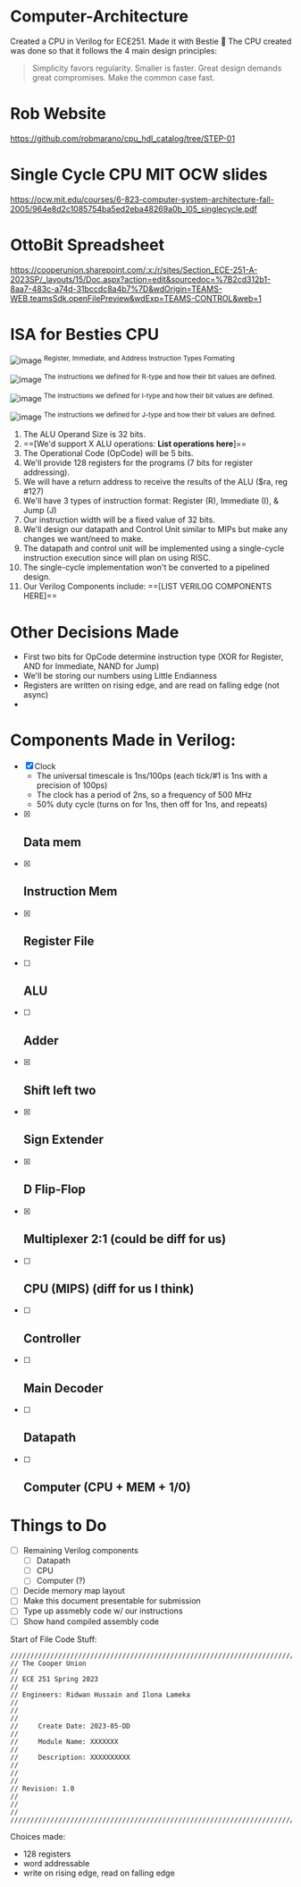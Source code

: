 # Computer-Architecture
Created a CPU in Verilog for ECE251. Made it with Bestie :monkey: The CPU created was done so that it follows the 4 main design principles:
> Simplicity favors regularity.
> Smaller is faster.
> Great design demands great compromises.
> Make the common case fast.

# Rob Website 
https://github.com/robmarano/cpu_hdl_catalog/tree/STEP-01

# Single Cycle CPU MIT OCW slides
https://ocw.mit.edu/courses/6-823-computer-system-architecture-fall-2005/964e8d2c1085754ba5ed2eba48269a0b_l05_singlecycle.pdf

# OttoBit Spreadsheet 
https://cooperunion.sharepoint.com/:x:/r/sites/Section_ECE-251-A-2023SP/_layouts/15/Doc.aspx?action=edit&sourcedoc=%7B2cd312b1-8aa7-483c-a74d-31bccdc8a4b7%7D&wdOrigin=TEAMS-WEB.teamsSdk.openFilePreview&wdExp=TEAMS-CONTROL&web=1

# ISA for Besties CPU
![image](https://github.com/Ridwan-Hussain/Computer-Architecture/assets/114603278/48548477-219a-45a8-9fb7-18185bfe5cf4)
<sup>Register, Immediate, and Address Instruction Types Formating</sup>

![image](https://github.com/Ridwan-Hussain/Computer-Architecture/assets/114603278/aabbf38f-dabf-4588-97ed-76556f38f680)
<sup>The instructions we defined for R-type and how their bit values are defined.</sup>

![image](https://github.com/Ridwan-Hussain/Computer-Architecture/assets/114603278/5c2e417e-c619-4bc5-887f-0a19813c8336)
<sup>The instructions we defined for I-type and how their bit values are defined.</sup>

![image](https://github.com/Ridwan-Hussain/Computer-Architecture/assets/114603278/1bfbdb4b-e731-42b2-a181-3aac20e3a2e6)
<sup>The instructions we defined for J-type and how their bit values are defined.</sup>

1. The ALU Operand Size is 32 bits.
2. ==[We'd support X ALU operations: **List operations here**]==
3. The Operational Code (OpCode) will be 5 bits.
4. We'll provide 128 registers for the programs (7 bits for register addressing).
5. We will have a return address to receive the results of the ALU ($ra, reg #127)
6. We'll have 3 types of instruction format: Register (R), Immediate (I), & Jump (J)
7. Our instruction width will be a fixed value of 32 bits.
8. We'll design our datapath and Control Unit similar to MIPs but make any changes we want/need to make.
9. The datapath and control unit will be implemented using a single-cycle instruction execution since will plan on using RISC.
10. The single-cycle implementation won't be converted to a pipelined design.
11. Our Verilog Components include: ==[LIST VERILOG COMPONENTS HERE]==

# Other Decisions Made
- First two bits for OpCode determine instruction type (XOR for Register, AND for Immediate, NAND for Jump)
- We'll be storing our numbers using Little Endianness
- Registers are written on rising edge, and are read on falling edge (not async)
- 

# Components Made in Verilog:
- [x] Clock 
  - The universal timescale is 1ns/100ps (each tick/#1 is 1ns with a precision of 100ps)
  - The clock has a period of 2ns, so a frequency of 500 MHz
  - 50% duty cycle (turns on for 1ns, then off for 1ns, and repeats)
- [x] Data mem
  - 
- [x] Instruction Mem
  - 
- [x] Register File
  - 
- [ ] ALU
  - 
- [ ] Adder
  - 
- [x] Shift left two
  - 
- [x] Sign Extender
  - 
- [x] D Flip-Flop
  - 
- [x] Multiplexer 2:1 (could be diff for us)
  - 
- [ ] CPU (MIPS) (diff for us I think)
  - 
- [ ] Controller
  - 
- [ ] Main Decoder
  - 
- [ ] Datapath
  - 
- [ ] Computer (CPU + MEM + 1/0)
  - 

# Things to Do
- [ ] Remaining Verilog components
  - [ ] Datapath
  - [ ] CPU
  - [ ] Computer (?)
- [ ] Decide memory map layout
- [ ] Make this document presentable for submission
- [ ] Type up assmebly code w/ our instructions
- [ ] Show hand compiled assembly code

Start of File Code Stuff:
```
//////////////////////////////////////////////////////////////////////////////////
// The Cooper Union                                                             //
// ECE 251 Spring 2023                                                          //
// Engineers: Ridwan Hussain and Ilona Lameka                                   //
//                                                                              //
//     Create Date: 2023-05-DD                                                  //
//     Module Name: XXXXXXX                                                     //
//     Description: XXXXXXXXXX                                                  //
//                                                                              //
// Revision: 1.0                                                                //
//                                                                              //
//////////////////////////////////////////////////////////////////////////////////
```

Choices made:
- 128 registers
- word addressable
- write on rising edge, read on falling edge
